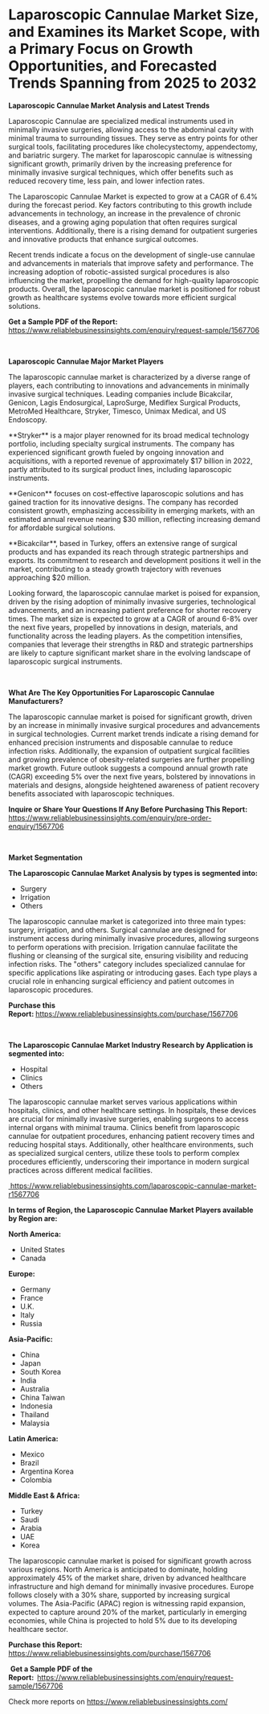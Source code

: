 <p><h1>Laparoscopic Cannulae Market Size, and Examines its Market Scope, with a Primary Focus on Growth Opportunities, and Forecasted Trends Spanning from 2025 to 2032</h1></p><p><strong>Laparoscopic Cannulae Market Analysis and Latest Trends</strong></p>
<p><p>Laparoscopic Cannulae are specialized medical instruments used in minimally invasive surgeries, allowing access to the abdominal cavity with minimal trauma to surrounding tissues. They serve as entry points for other surgical tools, facilitating procedures like cholecystectomy, appendectomy, and bariatric surgery. The market for laparoscopic cannulae is witnessing significant growth, primarily driven by the increasing preference for minimally invasive surgical techniques, which offer benefits such as reduced recovery time, less pain, and lower infection rates.</p><p>The Laparoscopic Cannulae Market is expected to grow at a CAGR of 6.4% during the forecast period. Key factors contributing to this growth include advancements in technology, an increase in the prevalence of chronic diseases, and a growing aging population that often requires surgical interventions. Additionally, there is a rising demand for outpatient surgeries and innovative products that enhance surgical outcomes.</p><p>Recent trends indicate a focus on the development of single-use cannulae and advancements in materials that improve safety and performance. The increasing adoption of robotic-assisted surgical procedures is also influencing the market, propelling the demand for high-quality laparoscopic products. Overall, the laparoscopic cannulae market is positioned for robust growth as healthcare systems evolve towards more efficient surgical solutions.</p></p>
<p><strong>Get a Sample PDF of the Report:&nbsp;</strong> <a href="https://www.reliablebusinessinsights.com/enquiry/request-sample/1567706?utm_campaign=3083&utm_medium=2&utm_source=Github&utm_content=ia&utm_term=23032025&utm_id=laparoscopic-cannulae">https://www.reliablebusinessinsights.com/enquiry/request-sample/1567706</a></p>
<p>&nbsp;</p>
<p><strong>Laparoscopic Cannulae Major Market Players</strong></p>
<p><p>The laparoscopic cannulae market is characterized by a diverse range of players, each contributing to innovations and advancements in minimally invasive surgical techniques. Leading companies include Bicakcilar, Genicon, Lagis Endosurgical, LaproSurge, Mediflex Surgical Products, MetroMed Healthcare, Stryker, Timesco, Unimax Medical, and US Endoscopy.</p><p>**Stryker** is a major player renowned for its broad medical technology portfolio, including specialty surgical instruments. The company has experienced significant growth fueled by ongoing innovation and acquisitions, with a reported revenue of approximately $17 billion in 2022, partly attributed to its surgical product lines, including laparoscopic instruments.</p><p>**Genicon** focuses on cost-effective laparoscopic solutions and has gained traction for its innovative designs. The company has recorded consistent growth, emphasizing accessibility in emerging markets, with an estimated annual revenue nearing $30 million, reflecting increasing demand for affordable surgical solutions.</p><p>**Bicakcilar**, based in Turkey, offers an extensive range of surgical products and has expanded its reach through strategic partnerships and exports. Its commitment to research and development positions it well in the market, contributing to a steady growth trajectory with revenues approaching $20 million.</p><p>Looking forward, the laparoscopic cannulae market is poised for expansion, driven by the rising adoption of minimally invasive surgeries, technological advancements, and an increasing patient preference for shorter recovery times. The market size is expected to grow at a CAGR of around 6-8% over the next five years, propelled by innovations in design, materials, and functionality across the leading players. As the competition intensifies, companies that leverage their strengths in R&D and strategic partnerships are likely to capture significant market share in the evolving landscape of laparoscopic surgical instruments.</p></p>
<p>&nbsp;</p>
<p><strong>What Are The Key Opportunities For Laparoscopic Cannulae Manufacturers?</strong></p>
<p><p>The laparoscopic cannulae market is poised for significant growth, driven by an increase in minimally invasive surgical procedures and advancements in surgical technologies. Current market trends indicate a rising demand for enhanced precision instruments and disposable cannulae to reduce infection risks. Additionally, the expansion of outpatient surgical facilities and growing prevalence of obesity-related surgeries are further propelling market growth. Future outlook suggests a compound annual growth rate (CAGR) exceeding 5% over the next five years, bolstered by innovations in materials and designs, alongside heightened awareness of patient recovery benefits associated with laparoscopic techniques.</p></p>
<p><strong>Inquire or Share Your Questions If Any Before Purchasing This Report:</strong> <a href="https://www.reliablebusinessinsights.com/enquiry/pre-order-enquiry/1567706?utm_campaign=3083&utm_medium=2&utm_source=Github&utm_content=ia&utm_term=23032025&utm_id=laparoscopic-cannulae">https://www.reliablebusinessinsights.com/enquiry/pre-order-enquiry/1567706</a></p>
<p>&nbsp;</p>
<p><strong>Market Segmentation</strong></p>
<p><strong>The Laparoscopic Cannulae Market Analysis by types is segmented into:</strong></p>
<p><ul><li>Surgery</li><li>Irrigation</li><li>Others</li></ul></p>
<p><p>The laparoscopic cannulae market is categorized into three main types: surgery, irrigation, and others. Surgical cannulae are designed for instrument access during minimally invasive procedures, allowing surgeons to perform operations with precision. Irrigation cannulae facilitate the flushing or cleansing of the surgical site, ensuring visibility and reducing infection risks. The "others" category includes specialized cannulae for specific applications like aspirating or introducing gases. Each type plays a crucial role in enhancing surgical efficiency and patient outcomes in laparoscopic procedures.</p></p>
<p><strong>Purchase this Report:&nbsp;</strong><a href="https://www.reliablebusinessinsights.com/purchase/1567706?utm_campaign=3083&utm_medium=2&utm_source=Github&utm_content=ia&utm_term=23032025&utm_id=laparoscopic-cannulae">https://www.reliablebusinessinsights.com/purchase/1567706</a></p>
<p>&nbsp;</p>
<p><strong>The Laparoscopic Cannulae Market Industry Research by Application is segmented into:</strong></p>
<p><ul><li>Hospital</li><li>Clinics</li><li>Others</li></ul></p>
<p><p>The laparoscopic cannulae market serves various applications within hospitals, clinics, and other healthcare settings. In hospitals, these devices are crucial for minimally invasive surgeries, enabling surgeons to access internal organs with minimal trauma. Clinics benefit from laparoscopic cannulae for outpatient procedures, enhancing patient recovery times and reducing hospital stays. Additionally, other healthcare environments, such as specialized surgical centers, utilize these tools to perform complex procedures efficiently, underscoring their importance in modern surgical practices across different medical facilities.</p></p>
<p><a href="https://www.reliablebusinessinsights.com/laparoscopic-cannulae-market-r1567706?utm_campaign=3083&utm_medium=2&utm_source=Github&utm_content=ia&utm_term=23032025&utm_id=laparoscopic-cannulae">&nbsp;https://www.reliablebusinessinsights.com/laparoscopic-cannulae-market-r1567706</a></p>
<p><strong>In terms of Region, the Laparoscopic Cannulae Market Players available by Region are:</strong></p>
<p>
    <p> <strong> North America: </strong>
        <ul>
            <li>United States</li>
            <li>Canada</li>
        </ul>
        </p> 
    <p> <strong> Europe: </strong>
        <ul>
            <li>Germany</li>
            <li>France</li>
            <li>U.K.</li>
            <li>Italy</li>
            <li>Russia</li>
        </ul>
        </p> 
    <p> <strong> Asia-Pacific: </strong>
        <ul>
            <li>China</li>
            <li>Japan</li>
            <li>South Korea</li>
            <li>India</li>
            <li>Australia</li>
            <li>China Taiwan</li>
            <li>Indonesia</li>
            <li>Thailand</li>
            <li>Malaysia</li>
        </ul>
        </p> 
    <p> <strong> Latin America: </strong>
        <ul>
            <li>Mexico</li>
            <li>Brazil</li>
            <li>Argentina Korea</li>
            <li>Colombia</li>
        </ul>
        </p> 
    <p> <strong> Middle East & Africa: </strong>
        <ul>
            <li>Turkey</li>
            <li>Saudi</li>
            <li>Arabia</li>
            <li>UAE</li>
            <li>Korea</li>
        </ul>
    </p>
    </p>
<p><p>The laparoscopic cannulae market is poised for significant growth across various regions. North America is anticipated to dominate, holding approximately 45% of the market share, driven by advanced healthcare infrastructure and high demand for minimally invasive procedures. Europe follows closely with a 30% share, supported by increasing surgical volumes. The Asia-Pacific (APAC) region is witnessing rapid expansion, expected to capture around 20% of the market, particularly in emerging economies, while China is projected to hold 5% due to its developing healthcare sector.</p></p>
<p><strong>Purchase this Report: </strong><a href="https://www.reliablebusinessinsights.com/purchase/1567706?utm_campaign=3083&utm_medium=2&utm_source=Github&utm_content=ia&utm_term=23032025&utm_id=laparoscopic-cannulae">https://www.reliablebusinessinsights.com/purchase/1567706</a></p>
<p>&nbsp;<strong>Get a Sample PDF of the Report:&nbsp;&nbsp;</strong><a href="https://www.reliablebusinessinsights.com/enquiry/request-sample/1567706?utm_campaign=3083&utm_medium=2&utm_source=Github&utm_content=ia&utm_term=23032025&utm_id=laparoscopic-cannulae">https://www.reliablebusinessinsights.com/enquiry/request-sample/1567706</a></p>
<p><strong></strong></p>
<p>Check more reports on <a href="https://www.reliablebusinessinsights.com/?utm_campaign=3083&utm_medium=2&utm_source=Github&utm_content=ia&utm_term=23032025&utm_id=laparoscopic-cannulae">https://www.reliablebusinessinsights.com/</a></p>